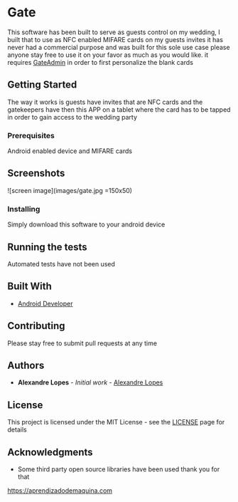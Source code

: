 # Gate

This software has been built to serve as guests control on my wedding, I built that to use as NFC enabled MIFARE cards on my guests invites it has never had a commercial purpose and was built for this sole use case please anyone stay free to use it on your favor as much as you would like. it requires [GateAdmin](https://github.com/aleaugustoplus/gateadmin) in order to first personalize the blank cards 

## Getting Started

The way it works is guests have invites that are NFC cards and the gatekeepers have then this APP on a tablet where the card has to be tapped in order to gain access to the wedding party

### Prerequisites

Android enabled device and MIFARE cards

## Screenshots

![screen image](images/gate.jpg =150x50)

### Installing

Simply download this software to your android device

## Running the tests

Automated tests have not been used 

## Built With

* [Android Developer](https://developer.android.com/)

## Contributing

Please stay free to submit pull requests at any time

## Authors

* **Alexandre Lopes** - *Initial work* - [Alexandre Lopes](http://alexandre-lopes.com)

## License

This project is licensed under the MIT License - see the [LICENSE](https://en.wikipedia.org/wiki/MIT_License) page for details

## Acknowledgments

* Some third party open source libraries have been used thank you for that


https://aprendizadodemaquina.com

